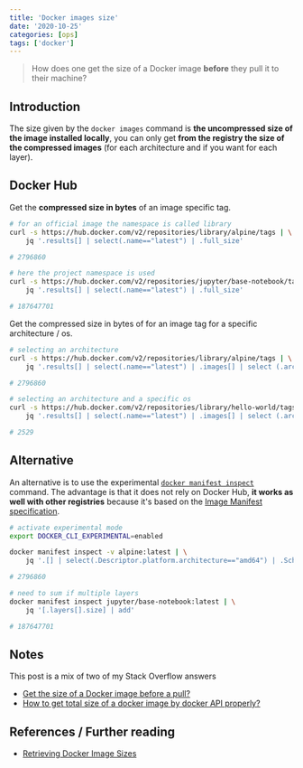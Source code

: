 ```yaml
---
title: 'Docker images size'
date: '2020-10-25'
categories: [ops]
tags: ['docker']
---
```


> How does one get the size of a Docker image **before** they pull it to their machine?

<!--more-->

## Introduction

The size given by the `docker images` command is **the uncompressed size of the image installed locally**, you can only get **from the registry the size of the compressed images** (for each architecture and if you want for each layer).

## Docker Hub

Get the **compressed size in bytes** of an image specific tag.

```bash
# for an official image the namespace is called library
curl -s https://hub.docker.com/v2/repositories/library/alpine/tags | \
    jq '.results[] | select(.name=="latest") | .full_size'

# 2796860

# here the project namespace is used
curl -s https://hub.docker.com/v2/repositories/jupyter/base-notebook/tags | \
    jq '.results[] | select(.name=="latest") | .full_size'

# 187647701
```

Get the compressed size in bytes of for an image tag for a specific architecture / os.

```bash
# selecting an architecture
curl -s https://hub.docker.com/v2/repositories/library/alpine/tags | \
    jq '.results[] | select(.name=="latest") | .images[] | select (.architecture=="amd64") | .size'

# 2796860

# selecting an architecture and a specific os
curl -s https://hub.docker.com/v2/repositories/library/hello-world/tags | \                                                                                         
    jq '.results[] | select(.name=="latest") | .images[] | select (.architecture=="amd64" and .os=="linux") | .size'

# 2529
```

## Alternative

An alternative is to use the experimental [`docker manifest inspect`](https://docs.docker.com/engine/reference/commandline/manifest_inspect/) command. The advantage is that it does not rely on Docker Hub, **it works as well with other registries** because it's based on the [Image Manifest specification](https://docs.docker.com/registry/spec/manifest-v2-2/).

```bash
# activate experimental mode
export DOCKER_CLI_EXPERIMENTAL=enabled 

docker manifest inspect -v alpine:latest | \
    jq '.[] | select(.Descriptor.platform.architecture=="amd64") | .SchemaV2Manifest.layers[].size'

# 2796860

# need to sum if multiple layers
docker manifest inspect jupyter/base-notebook:latest | \
    jq '[.layers[].size] | add'

# 187647701
```

## Notes

This post is a mix of two of my Stack Overflow answers 

- [Get the size of a Docker image before a pull?](https://stackoverflow.com/questions/33352901/get-the-size-of-a-docker-image-before-a-pull)
- [How to get total size of a docker image by docker API properly?](https://stackoverflow.com/questions/40377199/how-to-get-total-size-of-a-docker-image-by-docker-api-properly/)

## References / Further reading

- [Retrieving Docker Image Sizes](https://gist.github.com/MichaelSimons/fb588539dcefd9b5fdf45ba04c302db6)